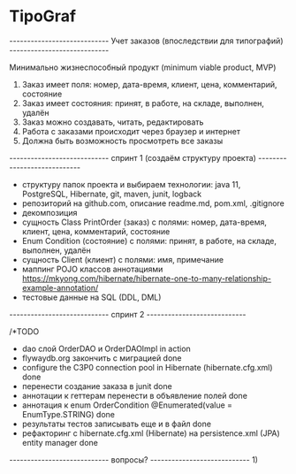 # TipoGraf
----------------------------    Учет заказов (впоследствии для типографий)      ----------------------------

Минимально жизнеспособный продукт (minimum viable product, MVP)
1)  Заказ имеет поля: номер, дата-время, клиент, цена, комментарий, состояние
2)  Заказ имеет состояния: принят, в работе, на складе, выполнен, удалён
3)  Заказ можно создавать, читать, редактировать
4)  Работа с заказами происходит через браузер и интернет
5)  Должна быть возможность просмотреть все заказы

----------------------------        спринт 1 (создаём структуру проекта)        ----------------------------
-   структуру папок проекта и выбираем технологии: java 11, PostgreSQL, Hibernate, git, maven, junit, logback
-   репозиторий на github.com, описание readme.md, pom.xml, .gitignore
-   декомпозиция
-   сущность Class PrintOrder (заказ) с полями: номер, дата-время, клиент, цена, комментарий, состояние
-   Enum Condition (состояние) с полями: принят, в работе, на складе, выполнен, удалён
-   сущность Client (клиент) с полями: имя, примечание
-   маппинг POJO классов аннотациями 
    https://mkyong.com/hibernate/hibernate-one-to-many-relationship-example-annotation/
-   тестовые данные на SQL (DDL, DML)

----------------------------                        спринт 2                    ----------------------------

/*TODO
-   dao слой OrderDAO и OrderDAOImpl                                                        in action
-   flywaydb.org закончить с миграцией                                                      done
-   configure the C3P0 connection pool in Hibernate (hibernate.cfg.xml)                     done
-   перенести создание заказа в junit                                                       done
-   аннотации к геттерам перенести в объявление полей                                       done
-   аннотация к enum OrderCondition @Enumerated(value = EnumType.STRING)                    done
-   результаты тестов записывать еще и в файл                                               done
-   рефакторинг с hibernate.cfg.xml (Hibernate) на persistence.xml (JPA) entity manager     done

----------------------------                        вопросы?                     ----------------------------
1)  
